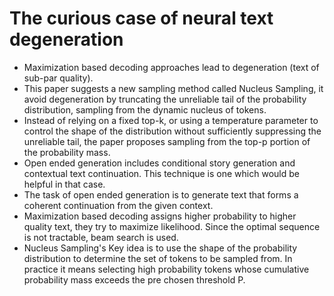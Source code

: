 # The curious case of neural text degeneration
- Maximization based decoding approaches lead to degeneration (text of sub-par quality). 
- This paper suggests a new sampling method called Nucleus Sampling, it avoid degeneration by truncating the unreliable tail of the probability distribution, sampling from the dynamic nucleus of tokens. 
- Instead of relying on a fixed top-k, or using a temperature parameter to control the shape of the distribution without sufficiently suppressing the unreliable tail, the paper proposes sampling from the top-p portion of the probability mass.
- Open ended generation includes conditional story generation and contextual text continuation. This technique is one which would be helpful in that case. 
- The task of open ended generation is to generate text that forms a coherent continuation from the given context. 
- Maximization based decoding assigns higher probability to higher quality text, they try to maximize likelihood. Since the optimal sequence is not tractable, beam search is used.
- Nucleus Sampling's Key idea is to use the shape of the probability distribution to determine the set of tokens to be sampled from. In practice it means selecting high probability tokens whose cumulative probability mass exceeds the pre chosen threshold P.